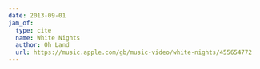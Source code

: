 ```yaml
---
date: 2013-09-01
jam_of:
  type: cite
  name: White Nights
  author: Oh Land
  url: https://music.apple.com/gb/music-video/white-nights/455654772
---
```


